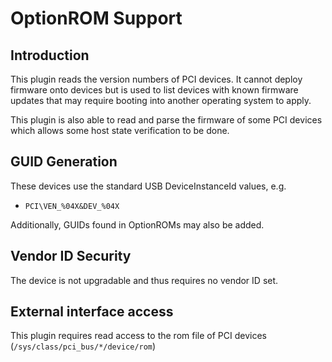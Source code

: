 OptionROM Support
=================

Introduction
------------

This plugin reads the version numbers of PCI devices. It cannot deploy firmware
onto devices but is used to list devices with known firmware updates that may
require booting into another operating system to apply.

This plugin is also able to read and parse the firmware of some PCI devices
which allows some host state verification to be done.

GUID Generation
---------------

These devices use the standard USB DeviceInstanceId values, e.g.

 * `PCI\VEN_%04X&DEV_%04X`

Additionally, GUIDs found in OptionROMs may also be added.

Vendor ID Security
------------------

The device is not upgradable and thus requires no vendor ID set.

External interface access
-------------------------
This plugin requires read access to the rom file of PCI devices (`/sys/class/pci_bus/*/device/rom`)
